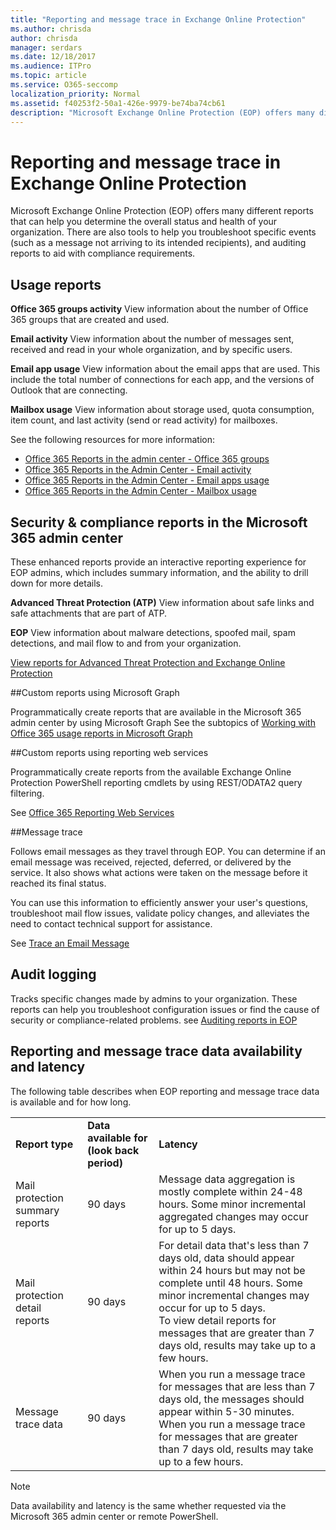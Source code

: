 ```yaml
---
title: "Reporting and message trace in Exchange Online Protection"
ms.author: chrisda
author: chrisda
manager: serdars
ms.date: 12/18/2017
ms.audience: ITPro
ms.topic: article
ms.service: O365-seccomp
localization_priority: Normal
ms.assetid: f40253f2-50a1-426e-9979-be74ba74cb61
description: "Microsoft Exchange Online Protection (EOP) offers many different reports that can help you determine the overall status and health of your organization. There are also tools to help you troubleshoot specific events (such as a message not arriving to its intended recipients), and auditing reports to aid with compliance requirements. The following table describes the reports and troubleshooting tools available to EOP admins."
---
```


# Reporting and message trace in Exchange Online Protection

Microsoft Exchange Online Protection (EOP) offers many different reports that can help you determine the overall status and health of your organization. There are also tools to help you troubleshoot specific events (such as a message not arriving to its intended recipients), and auditing reports to aid with compliance requirements. 

## Usage reports

**Office 365 groups activity** View information about the number of Office 365 groups that are created and used.  

**Email activity** View information about the number of messages sent, received and read in your whole organization, and by specific users.  

**Email app usage** View information about the email apps that are used. This include the total number of connections for each app, and the versions of Outlook that are connecting.  

**Mailbox usage** View information about storage used, quota consumption, item count, and last activity (send or read activity) for mailboxes.

See the following resources for more information:

- [Office 365 Reports in the admin center - Office 365 groups](https://go.microsoft.com/fwlink/p/?linkid=861610) 
- [Office 365 Reports in the Admin Center - Email activity](https://go.microsoft.com/fwlink/p/?linkid=859706) 
- [Office 365 Reports in the Admin Center - Email apps usage](https://go.microsoft.com/fwlink/p/?linkid=859707)
- [Office 365 Reports in the Admin Center - Mailbox usage](https://go.microsoft.com/fwlink/p/?linkid=859708)

## Security &amp; compliance reports in the Microsoft 365 admin center

These enhanced reports provide an interactive reporting experience for EOP admins, which includes summary information, and the ability to drill down for more details.  

**Advanced Threat Protection (ATP)** View information about safe links and safe attachments that are part of ATP.  

**EOP** View information about malware detections, spoofed mail, spam detections, and mail flow to and from your organization.  

[View reports for Advanced Threat Protection and Exchange Online Protection](https://go.microsoft.com/fwlink/p/?linkid=852409) 

##Custom reports using Microsoft Graph

Programmatically create reports that are available in the Microsoft 365 admin center by using Microsoft Graph  See the subtopics of [Working with Office 365 usage reports in Microsoft Graph](https://go.microsoft.com/fwlink/p/?linkid=865135) 

##Custom reports using reporting web services

Programmatically create reports from the available Exchange Online Protection PowerShell reporting cmdlets by using REST/ODATA2 query filtering.

See [Office 365 Reporting Web Services](https://go.microsoft.com/fwlink/p/?LinkId=279926) 

##Message trace

Follows email messages as they travel through EOP. You can determine if an email message was received, rejected, deferred, or delivered by the service. It also shows what actions were taken on the message before it reached its final status.  

You can use this information to efficiently answer your user's questions, troubleshoot mail flow issues, validate policy changes, and alleviates the need to contact technical support for assistance.  

See [Trace an Email Message](http://technet.microsoft.com/library/0c83cde6-5b09-4106-8587-c200cdc59094.aspx) 

## Audit logging

Tracks specific changes made by admins to your organization. These reports can help you troubleshoot configuration issues or find the cause of security or compliance-related problems.  see [Auditing reports in EOP](auditing-reports-in-eop.md) 


## Reporting and message trace data availability and latency

The following table describes when EOP reporting and message trace data is available and for how long.
  
||||
|:-----|:-----|:-----|
|**Report type** <br/> |**Data available for (look back period)** <br/> |**Latency** <br/> |
|Mail protection summary reports  <br/> |90 days  <br/> |Message data aggregation is mostly complete within 24-48 hours. Some minor incremental aggregated changes may occur for up to 5 days.  <br/> |
|Mail protection detail reports  <br/> |90 days  <br/> |For detail data that's less than 7 days old, data should appear within 24 hours but may not be complete until 48 hours. Some minor incremental changes may occur for up to 5 days.  <br/> To view detail reports for messages that are greater than 7 days old, results may take up to a few hours.  <br/> |
|Message trace data  <br/> |90 days  <br/> |When you run a message trace for messages that are less than 7 days old, the messages should appear within 5-30 minutes.  <br/> When you run a message trace for messages that are greater than 7 days old, results may take up to a few hours.  <br/> |
   
> [!NOTE]
> Data availability and latency is the same whether requested via the Microsoft 365 admin center or remote PowerShell. 
  

